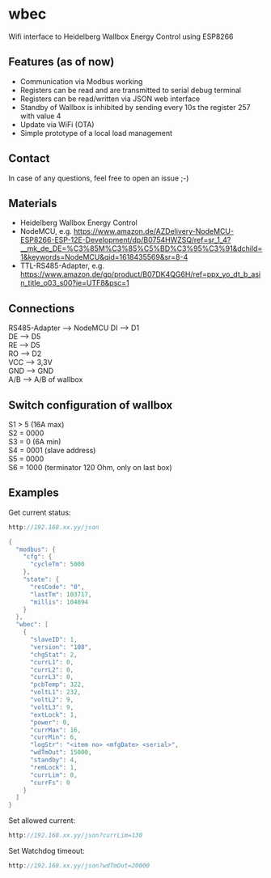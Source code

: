 # wbec
Wifi interface to Heidelberg Wallbox Energy Control using ESP8266

## Features (as of now)
- Communication via Modbus working
- Registers can be read and are transmitted to serial debug terminal
- Registers can be read/written via JSON web interface
- Standby of Wallbox is inhibited by sending every 10s the register 257 with value 4
- Update via WiFi (OTA)
- Simple prototype of a local load management

## Contact
In case of any questions, feel free to open an issue ;-)

## Materials
- Heidelberg Wallbox Energy Control
- NodeMCU, e.g. https://www.amazon.de/AZDelivery-NodeMCU-ESP8266-ESP-12E-Development/dp/B0754HWZSQ/ref=sr_1_4?__mk_de_DE=%C3%85M%C3%85%C5%BD%C3%95%C3%91&dchild=1&keywords=NodeMCU&qid=1618435569&sr=8-4
- TTL-RS485-Adapter, e.g. https://www.amazon.de/gp/product/B07DK4QG6H/ref=ppx_yo_dt_b_asin_title_o03_s00?ie=UTF8&psc=1

## Connections
RS485-Adapter --> NodeMCU
DI --> D1  
DE --> D5  
RE --> D5  
RO --> D2  
VCC --> 3,3V  
GND --> GND  
A/B --> A/B of wallbox  

## Switch configuration of wallbox
S1 > 5 (16A max)  
S2 = 0000  
S3 = 0 (6A min)  
S4 = 0001 (slave address)  
S5 = 0000  
S6 = 1000 (terminator 120 Ohm, only on last box)  

## Examples

Get current status:
```c++
http://192.168.xx.yy/json

{
  "modbus": {
    "cfg": {
      "cycleTm": 5000
    },
    "state": {
      "resCode": "0",
      "lastTm": 103717,
      "millis": 104894
    }
  },
  "wbec": [
    {
      "slaveID": 1,
      "version": "108",
      "chgStat": 2,
      "currL1": 0,
      "currL2": 0,
      "currL3": 0,
      "pcbTemp": 322,
      "voltL1": 232,
      "voltL2": 9,
      "voltL3": 9,
      "extLock": 1,
      "power": 0,
      "currMax": 16,
      "currMin": 6,
      "logStr": "<item no> <mfgDate> <serial>",
      "wdTmOut": 15000,
      "standby": 4,
      "remLock": 1,
      "currLim": 0,
      "currFs": 0
    }
  ]
}
```

Set allowed current:
```c++
http://192.168.xx.yy/json?currLim=130
```

Set Watchdog timeout:
```c++
http://192.168.xx.yy/json?wdTmOut=20000
```
